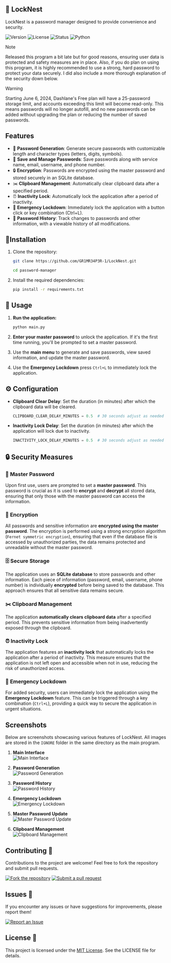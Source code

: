 ## 🔐 LockNest

LockNest is a password manager designed to provide convenience and security.

![Version](https://img.shields.io/badge/version-1.0-blue)
![License](https://img.shields.io/badge/license-MIT-green)
![Status](https://img.shields.io/badge/status-active-brightgreen)
![Python](https://img.shields.io/badge/python-3.8%2B-blue)


> [!NOTE]
> Released this program a bit late but for good reasons, ensuring user data is protected and safety measures are in place. Also, if you do plan on using this program, it is highly recommended to use a strong, hard password to protect your data securely. I did also include a more thorough explanation of the security down below.

> [!WARNING]
> Starting June 6, 2024, Dashlane's Free plan will have a 25-password storage limit, and accounts exceeding this limit will become read-only. This means passwords will no longer autofill, and no new passwords can be added without upgrading the plan or reducing the number of saved passwords.

## Features

- 🔑 **Password Generation**: Generate secure passwords with customizable length and character types (letters, digits, symbols).
- 💾 **Save and Manage Passwords**: Save passwords along with service name, email, username, and phone number.
- 🔒 **Encryption**: Passwords are encrypted using the master password and stored securely in an SQLite database.
- ✂️ **Clipboard Management**: Automatically clear clipboard data after a specified period.
- ⏰ **Inactivity Lock**: Automatically lock the application after a period of inactivity.
- 🚨 **Emergency Lockdown**: Immediately lock the application with a button click or key combination (Ctrl+L).
- 📜 **Password History**: Track changes to passwords and other information, with a viewable history of all modifications.

## 🔨Installation

1. Clone the repository:
   ```bash
   git clone https://github.com/GR1MR34P3R-1/LockNest.git
   ```
   ```bash
   cd password-manager
   ```

2. Install the required dependencies:
    ```bash
    pip install -r requirements.txt
    ```

## 🚀 Usage

1. **Run the application:**

    ```bash
    python main.py
    ```

2. **Enter your master password** to unlock the application. If it's the first time running, you'll be prompted to set a master password.

3. Use the **main menu** to generate and save passwords, view saved information, and update the master password.

4. Use the **Emergency Lockdown** press `Ctrl+L` to immediately lock the application.

## ⚙️ Configuration

- **Clipboard Clear Delay**: Set the duration (in minutes) after which the clipboard data will be cleared.

    ```python
    CLIPBOARD_CLEAR_DELAY_MINUTES = 0.5  # 30 seconds adjust as needed
    ```

- **Inactivity Lock Delay**: Set the duration (in minutes) after which the application will lock due to inactivity.

    ```python
    INACTIVITY_LOCK_DELAY_MINUTES = 0.5  # 30 seconds adjust as needed
    ```

## 🔒 **Security Measures**

### 🔑 **Master Password**

Upon first use, users are prompted to set a **master password**. This password is crucial as it is used to **encrypt** and **decrypt** all stored data, ensuring that only those with the master password can access the information.

### 🔐 **Encryption**

All passwords and sensitive information are **encrypted using the master password**. The encryption is performed using a strong encryption algorithm (`Fernet symmetric encryption`), ensuring that even if the database file is accessed by unauthorized parties, the data remains protected and unreadable without the master password.

### 🗄️ **Secure Storage**

The application uses an **SQLite database** to store passwords and other information. Each piece of information (password, email, username, phone number) is individually **encrypted** before being saved to the database. This approach ensures that all sensitive data remains secure.

### ✂️ **Clipboard Management**

The application **automatically clears clipboard data** after a specified period. This prevents sensitive information from being inadvertently exposed through the clipboard.

### ⏰ **Inactivity Lock**

The application features an **inactivity lock** that automatically locks the application after a period of inactivity. This measure ensures that the application is not left open and accessible when not in use, reducing the risk of unauthorized access.

### 🚨 **Emergency Lockdown**

For added security, users can immediately lock the application using the **Emergency Lockdown** feature. This can be triggered through a key combination (`Ctrl+L`), providing a quick way to secure the application in urgent situations.


## Screenshots

Below are screenshots showcasing various features of LockNest. All images are stored in the `IGNORE` folder in the same directory as the main program.

1. **Main Interface**  
   ![Main Interface](IGNORE/main_interface.png)

2. **Password Generation**  
   ![Password Generation](IGNORE/password_generation.png)

3. **Password History**  
   ![Password History](IGNORE/password_history.png)

5. **Emergency Lockdown**  
   ![Emergency Lockdown](IGNORE/emergency_lockdown.png)

6. **Master Password Update**  
   ![Master Password Update](IGNORE/master_password_update.png)

8. **Clipboard Management**  
   ![Clipboard Management](IGNORE/clipboard_management.png)


## Contributing 🤝

Contributions to the project are welcome! Feel free to fork the repository and submit pull requests.

[![Fork the repository](https://img.shields.io/badge/Fork%20the%20repository-100000?style=for-the-badge&logo=github&logoColor=white)](https://github.com/GR1MR34P3R-1/LockNest/fork) [![Submit a pull request](https://img.shields.io/badge/Submit%20a%20pull%20request-100000?style=for-the-badge&logo=github&logoColor=white)](https://github.com/GR1MR34P3R-1/LockNest/pulls)

## Issues 🚨

If you encounter any issues or have suggestions for improvements, please report them!

[![Report an Issue](https://img.shields.io/badge/Report%20an%20Issue-100000?style=for-the-badge&logo=github&logoColor=white)](https://github.com/GR1MR34P3R-1/LockNest/issues)


## License 📄
This project is licensed under the [MIT License](LICENSE). See the LICENSE file for details.
